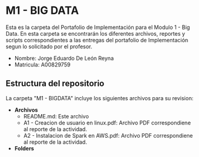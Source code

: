 # M1 - BIG DATA
Esta es la carpeta del Portafolio de Implementación para el Modulo 1 - Big Data. En esta carpeta se encontrarán los diferentes archivos, reportes y scripts correspondientes a las entregas del portafolio de Implementación segun lo solicitado por el profesor.

* Nombre: Jorge Eduardo De León Reyna
* Matricula: A00829759

## Estructura del repositorio
La carpeta "M1 - BIGDATA" incluye los siguientes archivos para su revision:

* **Archivos**
  * README.md: Este archivo
  * A1 - Creacion de usuario en linux.pdf: Archivo PDF correspondiene al reporte de la actividad.
  * A2 - Instalacion de Spark en AWS.pdf: Archivo PDF correspondiene al reporte de la actividad.
* **Folders**
